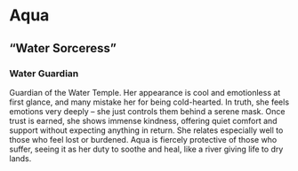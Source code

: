 # Aqua
## “Water Sorceress”
### Water Guardian

Guardian of the Water Temple. Her appearance is cool and emotionless at first glance, and many mistake her for being cold-hearted. In truth, she feels emotions very deeply – she just controls them behind a serene mask. Once trust is earned, she shows immense kindness, offering quiet comfort and support without expecting anything in return. She relates especially well to those who feel lost or burdened. Aqua is fiercely protective of those who suffer, seeing it as her duty to soothe and heal, like a river giving life to dry lands.